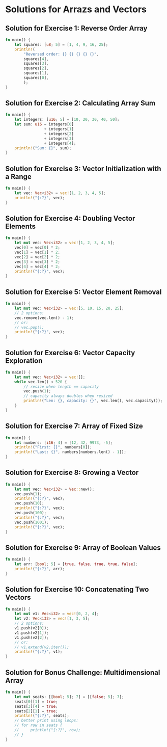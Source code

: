 # Solutions for Arrazs and Vectors

## Solution for Exercise 1: Reverse Order Array
```rust
fn main() {
    let squares: [u8; 5] = [1, 4, 9, 16, 25];
    println!(
        "Reversed order: {} {} {} {} {}",
        squares[4],
        squares[3],
        squares[2],
        squares[1],
        squares[0],
        );
}
```

## Solution for Exercise 2: Calculating Array Sum
```rust
fn main() {
    let integers: [u16; 5] = [10, 20, 30, 40, 50];
    let sum: u16 = integers[0]
                 + integers[1]
                 + integers[2]
                 + integers[3]
                 + integers[4];
    println!("Sum: {}", sum);
}
```

## Solution for Exercise 3: Vector Initialization with a Range
```rust
fn main() {
    let vec: Vec<i32> = vec![1, 2, 3, 4, 5];
    println!("{:?}", vec);
}
```

## Solution for Exercise 4: Doubling Vector Elements
```rust
fn main() {
    let mut vec: Vec<i32> = vec![1, 2, 3, 4, 5];
    vec[0] = vec[0] * 2;
    vec[1] = vec[1] * 2;
    vec[2] = vec[2] * 2;
    vec[3] = vec[3] * 2;
    vec[4] = vec[4] * 2;
    println!("{:?}", vec);
}
```

## Solution for Exercise 5: Vector Element Removal
```rust
fn main() {
    let mut vec: Vec<i32> = vec![5, 10, 15, 20, 25];
    // 2 options:
    vec.remove(vec.len() - 1);
    // or:
    // vec.pop();
    println!("{:?}", vec);
}
```

## Solution for Exercise 6: Vector Capacity Exploration
```rust
fn main() {
    let mut vec: Vec<i32> = vec![];
    while vec.len() < 520 {
        // resize when length == capacity
        vec.push(1);
        // capacity always doubles when resized
        println!("Len: {}, capacity: {}", vec.len(), vec.capacity());
    }
}
```

## Solution for Exercise 7: Array of Fixed Size
```rust
fn main() {
    let numbers: [i16; 4] = [12, 42, 9973, -5];
    println!("First: {}", numbers[0]);
    println!("Last: {}", numbers[numbers.len() - 1]);
}
```

## Solution for Exercise 8: Growing a Vector
```rust
fn main() {
    let mut vec: Vec<i32> = Vec::new();
    vec.push(1);
    println!("{:?}", vec);
    vec.push(10);
    println!("{:?}", vec);
    vec.push(100);
    println!("{:?}", vec);
    vec.push(1001);
    println!("{:?}", vec);
}
```

## Solution for Exercise 9: Array of Boolean Values
```rust
fn main() {
    let arr: [bool; 5] = [true, false, true, true, false];
    println!("{:?}", arr);
}
```

## Solution for Exercise 10: Concatenating Two Vectors
```rust
fn main() {
    let mut v1: Vec<i32> = vec![0, 2, 4];
    let v2: Vec<i32> = vec![1, 3, 5];
    // 2 options:
    v1.push(v2[0]);
    v1.push(v2[1]);
    v1.push(v2[2]);
    // or:
    // v1.extend(v2.iter());
    println!("{:?}", v1);
}
```

## Solution for Bonus Challenge: Multidimensional Array
```rust
fn main() {
    let mut seats: [[bool; 5]; 7] = [[false; 5]; 7];
    seats[0][1] = true;
    seats[3][4] = true;
    seats[2][1] = true;
    println!("{:?}", seats);
    // better print using loops:
    // for row in seats {
    //     println!("{:?}", row);
    // }
}
```